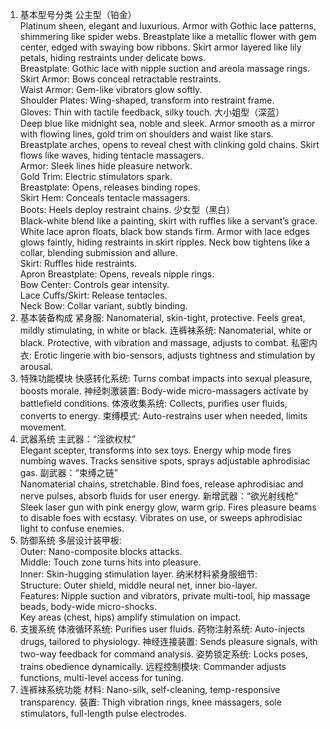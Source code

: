 1. 基本型号分类
公主型（铂金）  
Platinum sheen, elegant and luxurious. Armor with Gothic lace patterns, shimmering like spider webs. Breastplate like a metallic flower with gem center, edged with swaying bow ribbons. Skirt armor layered like lily petals, hiding restraints under delicate bows.  
Breastplate: Gothic lace with nipple suction and areola massage rings.  
Skirt Armor: Bows conceal retractable restraints.  
Waist Armor: Gem-like vibrators glow softly.  
Shoulder Plates: Wing-shaped, transform into restraint frame.  
Gloves: Thin with tactile feedback, silky touch.
大小姐型（深蓝）  
Deep blue like midnight sea, noble and sleek. Armor smooth as a mirror with flowing lines, gold trim on shoulders and waist like stars. Breastplate arches, opens to reveal chest with clinking gold chains. Skirt flows like waves, hiding tentacle massagers.  
Armor: Sleek lines hide pleasure network.  
Gold Trim: Electric stimulators spark.  
Breastplate: Opens, releases binding ropes.  
Skirt Hem: Conceals tentacle massagers.  
Boots: Heels deploy restraint chains.
少女型（黑白）  
Black-white blend like a painting, skirt with ruffles like a servant’s grace. White lace apron floats, black bow stands firm. Armor with lace edges glows faintly, hiding restraints in skirt ripples. Neck bow tightens like a collar, blending submission and allure.  
Skirt: Ruffles hide restraints.  
Apron Breastplate: Opens, reveals nipple rings.  
Bow Center: Controls gear intensity.  
Lace Cuffs/Skirt: Release tentacles.  
Neck Bow: Collar variant, subtly binding.
2. 基本装备构成
紧身服: Nanomaterial, skin-tight, protective. Feels great, mildly stimulating, in white or black.
连裤袜系统: Nanomaterial, white or black. Protective, with vibration and massage, adjusts to combat.
私密内衣: Erotic lingerie with bio-sensors, adjusts tightness and stimulation by arousal.  
3. 特殊功能模块
快感转化系统: Turns combat impacts into sexual pleasure, boosts morale.
神经刺激装置: Body-wide micro-massagers activate by battlefield conditions.
体液收集系统: Collects, purifies user fluids, converts to energy.
束缚模式: Auto-restrains user when needed, limits movement.  
4. 武器系统
主武器：“淫欲权杖”  
Elegant scepter, transforms into sex toys. Energy whip mode fires numbing waves. Tracks sensitive spots, sprays adjustable aphrodisiac gas.
副武器：“束缚之链”  
Nanomaterial chains, stretchable. Bind foes, release aphrodisiac and nerve pulses, absorb fluids for user energy.
新增武器：“欲光射线枪”  
Sleek laser gun with pink energy glow, warm grip. Fires pleasure beams to disable foes with ecstasy. Vibrates on use, or sweeps aphrodisiac light to confuse enemies.
5. 防御系统
多层设计装甲板:  
Outer: Nano-composite blocks attacks.  
Middle: Touch zone turns hits into pleasure.  
Inner: Skin-hugging stimulation layer.
纳米材料紧身服细节:  
Structure: Outer shield, middle neural net, inner bio-layer.  
Features: Nipple suction and vibrators, private multi-tool, hip massage beads, body-wide micro-shocks.  
Key areas (chest, hips) amplify stimulation on impact.
6. 支援系统
体液循环系统: Purifies user fluids.
药物注射系统: Auto-injects drugs, tailored to physiology.
神经连接装置: Sends pleasure signals, with two-way feedback for command analysis.
姿势锁定系统: Locks poses, trains obedience dynamically.
远程控制模块: Commander adjusts functions, multi-level access for tuning.  
7. 连裤袜系统功能
材料: Nano-silk, self-cleaning, temp-responsive transparency.
装置: Thigh vibration rings, knee massagers, sole stimulators, full-length pulse electrodes.